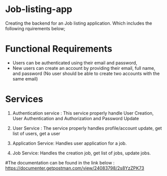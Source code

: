 # Job-listing-app

Creating the backend for an Job listing application. Which includes the following rquirements below;

# Functional Requirements

- Users can be authenticated using their email and password,
- New users can create an account by providing their email, full name, and password (No
  user should be able to create two accounts with the same email)

#  Services

1. Authentication service : This service properly handle User Creation, User Authentication and Authorization and Password Update

2. User Service : The service properly handles profile/account update, get list of users, get a user

4. Application Service: Handles user application for a job.

5. Job Service: Handles the creation  job, get list of jobs, update jobs.

#The documentation can be found in the link below :
https://documenter.getpostman.com/view/24083798/2s8YzZPK73
